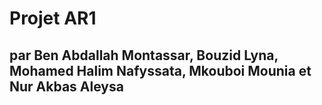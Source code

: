 # Projet AR1

## par Ben Abdallah Montassar, Bouzid Lyna, Mohamed Halim Nafyssata, Mkouboi Mounia et Nur Akbas Aleysa

